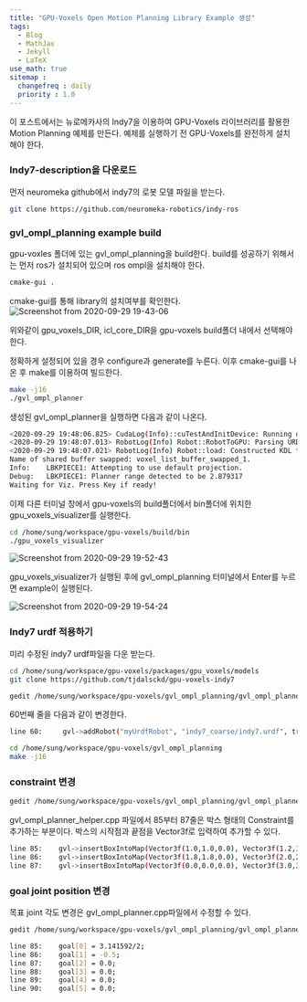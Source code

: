 ```yaml
---
title: "GPU-Voxels Open Motion Planning Library Example 생성"
tags:
  - Blog
  - MathJax
  - Jekyll
  - LaTeX
use_math: true
sitemap :
  changefreq : daily
  priority : 1.0
---
```


이 포스트에서는 뉴로메카사의 Indy7을 이용하여 GPU-Voxels 라이브러리를 활용한 Motion Planning 예제를 만든다.
예제를 실행하기 전 GPU-Voxels를 완전하게 설치해야 한다.
### Indy7-description을 다운로드
먼저 neuromeka github에서 indy7의 로봇 모델 파일을 받는다.
```bash
git clone https://github.com/neuromeka-robotics/indy-ros
```

### gvl_ompl_planning example build
gpu-voxles 폴더에 있는 gvl_ompl_planning을 build한다.
build를 성공하기 위해서는 먼저 ros가 설치되어 있으며 ros ompl을 설치해야 한다.
```bash
cmake-gui .
```
cmake-gui를 통해 library의 설치여부를 확인한다.
![Screenshot from 2020-09-29 19-43-06](https://user-images.githubusercontent.com/53217819/94548717-18d19f00-028c-11eb-8ab5-044c2fad5efb.png)

위와같이 gpu_voxels_DIR, icl_core_DIR을 gpu-voxels build폴더 내에서 선택해야한다.

정확하게 설정되어 있을 경우 configure과 generate를 누른다.
이후 cmake-gui를 나온 후 make를 이용하여 빌드한다.
```bash
make -j16
./gvl_ompl_planner
```
생성된 gvl_ompl_planner을 실행하면 다음과 같이 나온다. 
```bash
<2020-09-29 19:48:06.825> CudaLog(Info)::cuTestAndInitDevice: Running on GPU 0 (GeForce RTX 2080 Ti)
<2020-09-29 19:48:07.013> RobotLog(Info) Robot::RobotToGPU: Parsing URDF /home/sung/workspace/gpu-voxels/packages/gpu_voxels/models/indy7_coarse/indy7.urdf
<2020-09-29 19:48:07.021> RobotLog(Info) Robot::load: Constructed KDL tree has 6 Joints and 8 segments.
Name of shared buffer swapped: voxel_list_buffer_swapped_1.
Info:    LBKPIECE1: Attempting to use default projection.
Debug:   LBKPIECE1: Planner range detected to be 2.879317
Waiting for Viz. Press Key if ready!
```
이제 다른 터미널 창에서 gpu-voxels의 build폴더에서 bin폴더에 위치한 gpu_voxels_visualizer를 실행한다.
```bash
cd /home/sung/workspace/gpu-voxels/build/bin
./gpu_voxels_visualizer
```
![Screenshot from 2020-09-29 19-52-43](https://user-images.githubusercontent.com/53217819/94549545-5aaf1500-028d-11eb-8efb-b2195f97eaae.png)

gpu_voxels_visualizer가 실행된 후에 gvl_ompl_planning 터미널에서 Enter를 누르면 example이 실행된다.

![Screenshot from 2020-09-29 19-54-24](https://user-images.githubusercontent.com/53217819/94549714-9944cf80-028d-11eb-802f-ca3ea17cf53c.png)

### Indy7 urdf 적용하기
미리 수정된 indy7 urdf파일을 다운 받는다.
```bash
cd /home/sung/workspace/gpu-voxels/packages/gpu_voxels/models
git clone https://github.com/tjdalsckd/gpu-voxels-indy7
```

```bash
gedit /home/sung/workspace/gpu-voxels/gvl_ompl_planning/gvl_ompl_planner_helper.cpp
```
60번째 줄을 다음과 같이 변경한다.
```bash
line 60:     gvl->addRobot("myUrdfRobot", "indy7_coarse/indy7.urdf", true);
```

```bash
cd /home/sung/workspace/gpu-voxels/gvl_ompl_planning
make -j16
```
### constraint 변경

```bash
gedit /home/sung/workspace/gpu-voxels/gvl_ompl_planning/gvl_ompl_planner_helper.cpp
```
gvl_ompl_planner_helper.cpp 파일에서 85부터 87줄은 박스 형태의 Constraint를 추가하는 부분이다.
박스의 시작점과 끝점을 Vector3f로 입력하여 추가할 수 있다.

```bash
line 85:    gvl->insertBoxIntoMap(Vector3f(1.0,1.0,0.0), Vector3f(1.2,1.2,1.2), "myEnvironmentMap", eBVM_OCCUPIED, 2);
line 86:    gvl->insertBoxIntoMap(Vector3f(1.8,1.8,0.0), Vector3f(2.0,2.0,1.2), "myEnvironmentMap", eBVM_OCCUPIED, 2);
line 87:    gvl->insertBoxIntoMap(Vector3f(0.0,0.0,0.0), Vector3f(3.0,3.0,0.01), "myEnvironmentMap", eBVM_OCCUPIED, 2);
```
### goal joint position 변경
목표 joint 각도 변경은 gvl_ompl_planner.cpp파일에서 수정할 수 있다.

```bash
gedit /home/sung/workspace/gpu-voxels/gvl_ompl_planning/gvl_ompl_planner.cpp
```

```bash
line 85:    goal[0] = 3.141592/2;
line 86:    goal[1] = -0.5;
line 87:    goal[2] = 0.0;
line 88:    goal[3] = 0.0;
line 89:    goal[4] = 0.0;
line 90:    goal[5] = 0.0;
```

